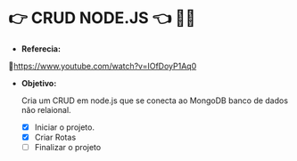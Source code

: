 # :point_right: CRUD NODE.JS :point_left: :man_technologist:

* **Referecia:**

:link:https://www.youtube.com/watch?v=IOfDoyP1Aq0

* **Objetivo:**

  Cria um CRUD em node.js que se conecta ao MongoDB banco de dados não relaional.
  
  - [X] Iniciar o projeto.
  - [X] Criar Rotas
  - [ ] Finalizar o projeto
